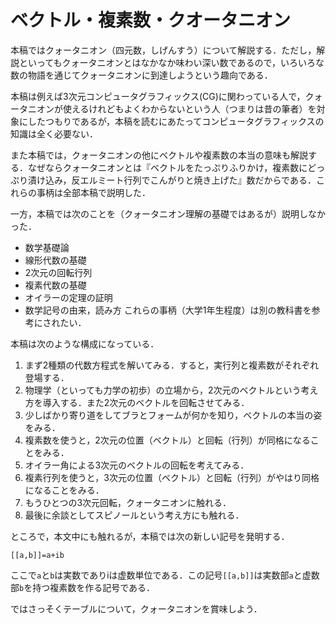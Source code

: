 # ベクトル・複素数・クオータニオン

本稿ではクォータニオン（四元数，しげんすう）について解説する．ただし，解説といってもクォータニオンとはなかなか味わい深い数であるので，いろいろな数の物語を通じてクォータニオンに到達しようという趣向である．

本稿は例えば3次元コンピュータグラフィックス(CG)に関わっている人で，クォータニオンが使えるけれどもよくわからないという人（つまりは昔の筆者）を対象にしたつもりであるが，本稿を読むにあたってコンピュータグラフィックスの知識は全く必要ない．

また本稿では，クォータニオンの他にベクトルや複素数の本当の意味も解説する．なぜならクォータニオンとは『ベクトルをたっぷりふりかけ，複素数にどっぷり漬け込み，反エルミート行列でこんがりと焼き上げた』数だからである．これらの事柄は全部本稿で説明した．

一方，本稿では次のことを（クォータニオン理解の基礎ではあるが）説明しなかった．
* 数学基礎論
* 線形代数の基礎
* 2次元の回転行列
* 複素代数の基礎
* オイラーの定理の証明
* 数学記号の由来，読み方
これらの事柄（大学1年生程度）は別の教科書を参考にされたい．

本稿は次のような構成になっている．
1. まず2種類の代数方程式を解いてみる．すると，実行列と複素数がそれぞれ登場する．
1. 物理学（といっても力学の初歩）の立場から，2次元のベクトルという考え方を導入する．また2次元のベクトルを回転させてみる．
1. 少しばかり寄り道をしてブラとフォームが何かを知り，ベクトルの本当の姿をみる．
1. 複素数を使うと，2次元の位置（ベクトル）と回転（行列）が同格になることをみる．
1. オイラー角による3次元のベクトルの回転を考えてみる．
1. 複素行列を使うと，3次元の位置（ベクトル）と回転（行列）がやはり同格になることをみる．
1. もうひとつの3次元回転，クォータニオンに触れる．
1. 最後に余談としてスピノールという考え方にも触れる．

ところで，本文中にも触れるが，本稿では次の新しい記号を発明する．

```
[[a,b]]=a+ib
```

ここで`a`と`b`は実数でありiは虚数単位である．この記号``[[a,b]]``は実数部`a`と虚数部`b`を持つ複素数を作る記号である．

ではさっそくテーブルについて，クォータニオンを賞味しよう．
